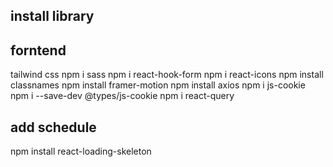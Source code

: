## install library

## forntend

tailwind css
npm i sass
npm i react-hook-form
npm i react-icons
npm install classnames
npm install framer-motion
npm install axios
npm i js-cookie
npm i --save-dev @types/js-cookie
npm i react-query

## add schedule

npm install react-loading-skeleton
